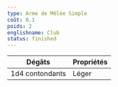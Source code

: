 ```yaml
---
type: Arme de Mêlée Simple
coût: 0.1
poids: 2
englishname: Club
status: finished
---
```

| Dégâts          | Propriétés |
| --------------- | ---------- |
| 1d4 contondants | Léger      |